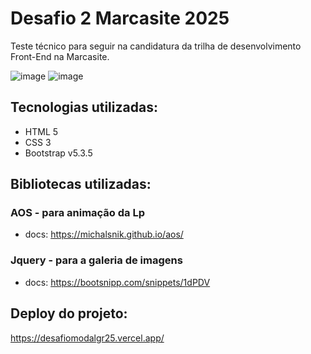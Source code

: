 # Desafio 2 Marcasite 2025

Teste técnico para seguir na candidatura da trilha de desenvolvimento Front-End na Marcasite.

![image](https://github.com/user-attachments/assets/1d5fdec7-774f-4415-918e-339ae7123f4a)
![image](https://github.com/user-attachments/assets/949c8dd8-9dab-4f92-8102-2990a1d0603b)



## Tecnologias utilizadas:
- HTML 5
- CSS 3
- Bootstrap v5.3.5

## Bibliotecas utilizadas:
 ### AOS - para animação da Lp
 - docs: https://michalsnik.github.io/aos/
 ### Jquery - para a galeria de imagens
 - docs: https://bootsnipp.com/snippets/1dPDV
 

## Deploy do projeto:
https://desafiomodalgr25.vercel.app/

